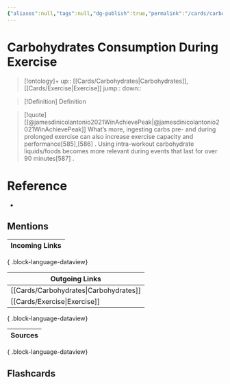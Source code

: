 ```yaml
---
{"aliases":null,"tags":null,"dg-publish":true,"permalink":"/cards/carbohydrates-consumption-during-exercise/","dgPassFrontmatter":true}
---
```


# Carbohydrates Consumption During Exercise

> [!ontology]+
> up:: [[Cards/Carbohydrates\|Carbohydrates]], [[Cards/Exercise\|Exercise]]
> jump:: 
> down:: 

> [!Definition] Definition

> [!quote] [[@jamesdinicolantonio2021WinAchievePeak\|@jamesdinicolantonio2021WinAchievePeak]]
> What’s more, ingesting carbs pre- and during prolonged exercise can also increase exercise capacity and performance[585],[586] . Using intra-workout carbohydrate liquids/foods becomes more relevant during events that last for over 90 minutes[587] .

# Reference

- 

## Mentions

| Incoming Links |
| -------------- |

{ .block-language-dataview}

| Outgoing Links                            |
| ----------------------------------------- |
| [[Cards/Carbohydrates\|Carbohydrates]] |
| [[Cards/Exercise\|Exercise]]           |

{ .block-language-dataview}

| Sources |
| ------- |

{ .block-language-dataview}

## Flashcards